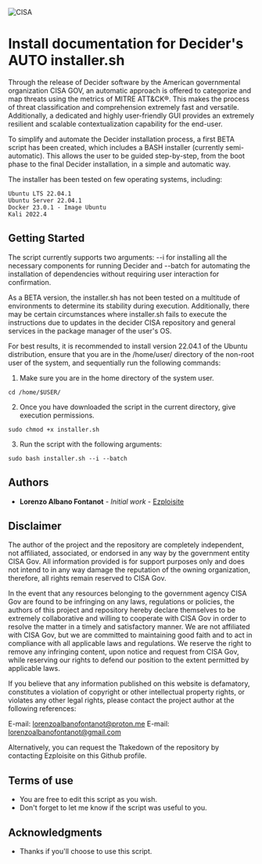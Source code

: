 ![CISA](https://i.postimg.cc/jjfL0wQr/Immagine-2023-03-03-135805.jpg)
# Install documentation for Decider's AUTO installer.sh


Through the release of Decider software by the American governmental organization CISA GOV, an automatic approach is offered to categorize and map threats using the metrics of MITRE ATT&CK®. This makes the process of threat classification and comprehension extremely fast and versatile. Additionally, a dedicated and highly user-friendly GUI provides an extremely resilient and scalable contextualization capability for the end-user.

To simplify and automate the Decider installation process, a first BETA script has been created, which includes a BASH installer (currently semi-automatic). This allows the user to be guided step-by-step, from the boot phase to the final Decider installation, in a simple and automatic way.

The installer has been tested on few operating systems, including:

```
Ubuntu LTS 22.04.1
Ubuntu Server 22.04.1
Docker 23.0.1 - Image Ubuntu
Kali 2022.4
```


## Getting Started

The script currently supports two arguments: --i for installing all the necessary components for running Decider and --batch for automating the installation of dependencies without requiring user interaction for confirmation.

As a BETA version, the installer.sh has not been tested on a multitude of environments to determine its stability during execution. Additionally, there may be certain circumstances where installer.sh fails to execute the instructions due to updates in the decider CISA repository and general services in the package manager of the user's OS.

For best results, it is recommended to install version 22.04.1 of the Ubuntu distribution, ensure that you are in the /home/user/ directory of the non-root user of the system, and sequentially run the following commands:

1. Make sure you are in the home directory of the system user. 
```
cd /home/$USER/ 
```
2. Once you have downloaded the script in the current directory, give execution permissions. 
```
sudo chmod +x installer.sh
```
3. Run the script with the following arguments:
```
sudo bash installer.sh --i --batch
```

## Authors

* **Lorenzo Albano Fontanot** - *Initial work* - [Ezploisite](https://github.com/Ezploisite)

## Disclaimer

The author of the project and the repository are completely independent, not affiliated, associated, or endorsed in any way by the government entity CISA Gov. All information provided is for support purposes only and does not intend to in any way damage the reputation of the owning organization, therefore, all rights remain reserved to CISA Gov.

In the event that any resources belonging to the government agency CISA Gov are found to be infringing on any laws, regulations or policies, the authors of this project and repository hereby declare themselves to be extremely collaborative and willing to cooperate with CISA Gov in order to resolve the matter in a timely and satisfactory manner. We are not affiliated with CISA Gov, but we are committed to maintaining good faith and to act in compliance with all applicable laws and regulations. We reserve the right to remove any infringing content, upon notice and request from CISA Gov, while reserving our rights to defend our position to the extent permitted by applicable laws.

If you believe that any information published on this website is defamatory, constitutes a violation of copyright or other intellectual property rights, or violates any other legal rights, please contact the project author at the following references:

E-mail: lorenzoalbanofontanot@proton.me
E-mail: lorenzoalbanofontanot@gmail.com

Alternatively, you can request the Ttakedown of the repository by contacting Ezploisite on this Github profile.

## Terms of use

* You are free to edit this script as you wish.
* Don't forget to let me know if the script was useful to you.

## Acknowledgments

* Thanks if you'll choose to use this script.

